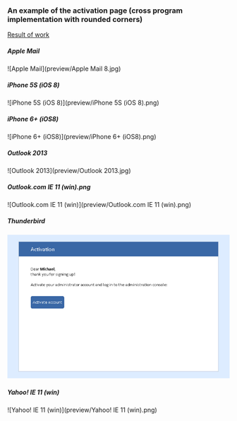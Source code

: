 ### An example of the activation page (cross program implementation with rounded corners)

[Result of work](http://htmlpreview.github.io/?https://github.com/apoterenko/resume/blob/master/scheme/project08/src/email-rounded-button-template/activation/src/index.html)

##### Apple Mail
![Apple Mail](preview/Apple Mail 8.jpg)

##### iPhone 5S (iOS 8)
![iPhone 5S (iOS 8)](preview/iPhone 5S (iOS 8).png)

##### iPhone 6+ (iOS8)
![iPhone 6+ (iOS8)](preview/iPhone 6+ (iOS8).png)

##### Outlook 2013
![Outlook 2013](preview/Outlook 2013.jpg)

##### Outlook.com IE 11 (win).png
![Outlook.com IE 11 (win)](preview/Outlook.com IE 11 (win).png)

##### Thunderbird
![Thunderbird](preview/Thunderbird.png)

##### Yahoo! IE 11 (win)
![Yahoo! IE 11 (win)](preview/Yahoo! IE 11 (win).png)